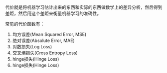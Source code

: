 代价就是将机器学习估计出来的东西和实际的东西做数学上的差异分析，然后得到差距，然后用这个差距来衡量机器学习的准确性。

常见的代价函数有： 
1. 均方误差(Mean Squared Error, MSE)
2. 绝对误差(Absolute Error, MAE)
3. 对数损失(Log Loss)
4. 交叉熵损失(Cross Entropy Loss)
5. hinge损失(Hinge Loss)
6. hinge损失(Hinge Loss)